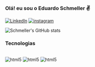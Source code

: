 
### Olá! eu sou o Eduardo Schmeller ✌️
[![Linkedln](https://img.shields.io/badge/LinkedIn-0077B5?style=for-the-badge&logo=linkedin&logoColor=white)](https://www.linkedin.com/in/eduardo-schmeller-89a209184/)
[![instagram](https://img.shields.io/badge/Instagram-E4405F?style=for-the-badge&logo=instagram&logoColor=white
)](https://www.instagram.com/schmelller/)

![Schmeller's GitHub stats](https://github-readme-stats.vercel.app/api?username=EduardoSchmeller&show_icons=true&theme=transparent)

### Tecnologias
<div style="display: inline_block"><br/>
<img aling="center" alt="html5"src=https://img.shields.io/badge/Amazon_AWS-232F3E?style=for-the-badge&logo=amazon-aws&logoColor=white >
<img aling="center" alt="html5"src=https://img.shields.io/badge/JavaScript-F7DF1E?style=for-the-badge&logo=javascript&logoColor=black >
<img aling="center" alt="html5"src=https://img.shields.io/badge/NodeJS-F7DF1E?style=for-the-badge&logo=nodejs&logoColor=black >




</div>
